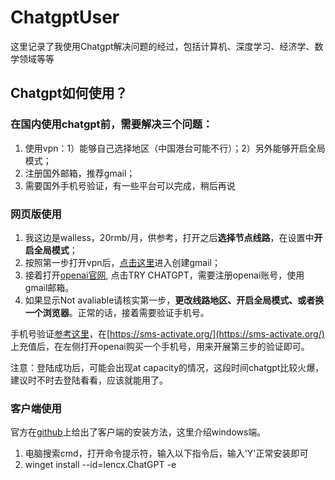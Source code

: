 # ChatgptUser
这里记录了我使用Chatgpt解决问题的经过，包括计算机、深度学习、经济学、数学领域等等


## Chatgpt如何使用？
### 在国内使用chatgpt前，需要解决三个问题：
1. 使用vpn：1）能够自己选择地区（中国港台可能不行）；2）另外能够开启全局模式；
2. 注册国外邮箱，推荐gmail；
3. 需要国外手机号验证，有一些平台可以完成，稍后再说

### 网页版使用
1. 我这边是walless，20rmb/月，供参考，打开之后**选择节点线路**，在设置中**开启全局模式**；
2. 按照第一步打开vpn后，[点击这里](https://support.google.com/mail/answer/56256?hl=en)进入创建gmail；
3. 接着打开[openai官网](https://openai.com/blog/chatgpt/), 点击TRY CHATGPT，需要注册openai账号，使用gmail邮箱。
4. 如果显示Not avaliable请核实第一步，**更改线路地区、开启全局模式、或者换一个浏览器**。正常的话，接着需要验证手机号。

手机号验证[参考这里](https://readdevdocs.com/blog/makemoney/%E4%B8%AD%E5%9B%BD%E5%8C%BA%E6%B3%A8%E5%86%8COpenAI%E8%B4%A6%E5%8F%B7%E8%AF%95%E7%94%A8ChatGPT%E6%8C%87%E5%8D%97.html#%E6%B3%A8%E5%86%8C%E7%9F%AD%E4%BF%A1%E5%B9%B3%E5%8F%B0%E5%B9%B6%E5%85%85%E5%80%BC)，在[https://sms-activate.org/](https://sms-activate.org/) 上充值后，在左侧打开openai购买一个手机号，用来开展第三步的验证即可。

注意：登陆成功后，可能会出现at capacity的情况，这段时间chatgpt比较火爆，建议时不时去登陆看看，应该就能用了。

### 客户端使用
官方在[github](https://github.com/lencx/ChatGPT)上给出了客户端的安装方法，这里介绍windows端。
1. 电脑搜索cmd，打开命令提示符，输入以下指令后，输入'Y'正常安装即可
2. winget install --id=lencx.ChatGPT -e
